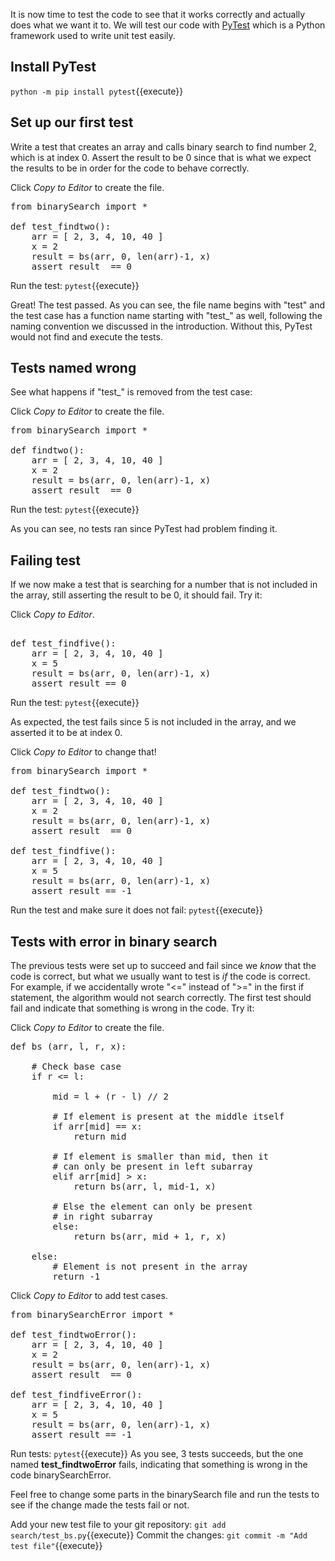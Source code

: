 It is now time to test the code to see that it works correctly and actually does what we want it to.
We will test our code with [PyTest](https://docs.pytest.org/en/6.2.x/) which is a Python framework used to write unit test easily.

## Install PyTest
`python -m pip install pytest`{{execute}}

## Set up our first test
Write a test that creates an array and calls binary search to find number 2, 
which is at index 0. Assert the result to be 0 since that is what we expect the results to be in order for the code to behave correctly.  

Click *Copy to Editor* to create the file.
<pre class="file" data-filename="binary-search/search/test_bs.py" data-target="replace">
from binarySearch import *

def test_findtwo():
    arr = [ 2, 3, 4, 10, 40 ]
    x = 2
    result = bs(arr, 0, len(arr)-1, x)
    assert result  == 0
</pre>

Run the test:
`pytest`{{execute}}

Great! The test passed. As you can see, the file name begins with "test" and the test case has a function name starting
with  "test_" as well, following the naming convention we discussed in the introduction. Without this, PyTest would not find
and execute the tests. 

## Tests named wrong
See what happens if "test_" is removed from the test case:

Click *Copy to Editor* to create the file.
<pre class="file" data-filename="binary-search/search/test_bs.py" data-target="replace">
from binarySearch import *

def findtwo():
    arr = [ 2, 3, 4, 10, 40 ]
    x = 2
    result = bs(arr, 0, len(arr)-1, x)
    assert result  == 0
</pre>

Run the test:
`pytest`{{execute}}

As you can see, no tests ran since PyTest had problem finding it. 

## Failing test
If we now make a test that is searching for a number that is not included in the array, 
still asserting the result to be 0, it should fail. Try it:

Click *Copy to Editor*.

<pre class="file" data-filename="binary-search/search/test_bs.py" data-target="append">

def test_findfive():
    arr = [ 2, 3, 4, 10, 40 ]
    x = 5
    result = bs(arr, 0, len(arr)-1, x)
    assert result == 0
</pre>

Run the test:
`pytest`{{execute}}

As expected, the test fails since 5 is not included in the array, and we asserted it to be at index 0. 

Click *Copy to Editor* to change that!

<pre class="file" data-filename="binary-search/search/test_bs.py" data-target="replace">
from binarySearch import *

def test_findtwo():
    arr = [ 2, 3, 4, 10, 40 ]
    x = 2
    result = bs(arr, 0, len(arr)-1, x)
    assert result  == 0

def test_findfive():
    arr = [ 2, 3, 4, 10, 40 ]
    x = 5
    result = bs(arr, 0, len(arr)-1, x)
    assert result == -1
</pre>

Run the test and make sure it does not fail:
`pytest`{{execute}}

## Tests with error in binary search

The previous tests were set up to succeed and fail since we *know* that the code is correct, 
but what we usually want to test is *if* the code is correct. For example, if we accidentally wrote "<=" instead of 
">=" in the first if statement, the algorithm would not search correctly. The first test should fail and indicate that 
something is wrong in the code. Try it:

Click *Copy to Editor* to create the file.
<pre class="file" data-filename="binary-search/search/binarySearchError.py" data-target="replace">
def bs (arr, l, r, x):

	# Check base case
	if r <= l:

		mid = l + (r - l) // 2

		# If element is present at the middle itself
		if arr[mid] == x:
			return mid
		
		# If element is smaller than mid, then it
		# can only be present in left subarray
		elif arr[mid] > x:
			return bs(arr, l, mid-1, x)

		# Else the element can only be present
		# in right subarray
		else:
			return bs(arr, mid + 1, r, x)

	else:
		# Element is not present in the array
		return -1
</pre>

Click *Copy to Editor* to add test cases. 

<pre class="file" data-filename="binary-search/search/test_bsError.py" data-target="replace">
from binarySearchError import *

def test_findtwoError():
    arr = [ 2, 3, 4, 10, 40 ]
    x = 2
    result = bs(arr, 0, len(arr)-1, x)
    assert result  == 0

def test_findfiveError():
    arr = [ 2, 3, 4, 10, 40 ]
    x = 5
    result = bs(arr, 0, len(arr)-1, x)
    assert result == -1
</pre>

Run tests: `pytest`{{execute}}
As you see, 3 tests succeeds, but the one named **test_findtwoError** fails, indicating that something is wrong in the code binarySearchError.


Feel free to change some parts in the binarySearch file and run the tests to see if the change made the tests fail or not.

Add your new test file to your git repository: `git add search/test_bs.py`{{execute}}
Commit the changes: `git commit -m "Add test file"`{{execute}}